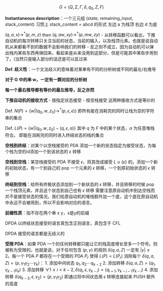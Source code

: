 $$
G = \left(Q, \Sigma, \Gamma, \delta, q_{0}, Z, F \right)
$$

**Instantaneous description**：一个三元组 (state, remaining_input, stack_content)
    习惯上 stack_content = abcd 的形式 左边 a 为栈顶 右边 d 为底

$(q, a, x) \rightarrow^* (p, m, z)$ then $(q, aw, xy) \rightarrow^* (p, mw, zy)$
    - 从转移函数可以看出，下推自动机的每次转移只关注当前的状态，当前的输入，以及栈顶元素。也就是说自动机从来都看不到的数据不会影响我们的转移
    - 反之则不成立，因为自动机可以弹出栈内某些东西再弹回来，看起来是从来没用到这部分，但是可能其中某些步用到了。(当然只是输入部分的话还是可以反过来

**Def. 歧义性**：一个文法歧义的意味着对某串有不同的分析树或不同的最左/右推导

**对于 G 中的串 w，一定有一颗对应的分析树**

**每一个最右推导都有等价的最左推导，反之亦然**

**下推自动机的接收方式**
    - 按指定状态接受
    - 按空栈接受
这两种接收方式是等价的

Def. $N(P) = \{ w | (q_0, w, z_0) \rightarrow^* (p, \epsilon, \epsilon) \}$
    即所有能在消耗完的同时让栈为空的字符串的集合

Def. $L(P) = \{ w | (q_0, w, z_0) - (q, \epsilon, \alpha) \}$ 其中 $q$ 为 $F$ 中的某个状态，$\alpha$ 为任意堆栈符合。
    即能在消耗完的同时进入终结状态的栈的集合

**空栈到终结**：对某个以空栈接受的 PDA 添加一个新的状态指定为接受状态，为每个栈为空的id添加一个到该状态的 $\epsilon$ 转移

**空栈到空栈**：某空栈接受的 PDA 不接受 $\epsilon$，将其改成接受 $L \cup \{ \epsilon \}$ 的。添加一个新的初始状态，有一个到自己的 pop 一个元素的 $\epsilon$ 转移，一个到原初始状态的 $\epsilon$ 转移

**终结到空栈**：给所有终极状态添加到一个新状态的 $\epsilon$ 转移，并且转移的时候 pop 一个栈顶元素，并且这个状态到自己也有 $\epsilon$ 转移
    需要注意原自动机中到达空栈而并不是接受状态的情况。我们给原自动机的堆栈额外加一个底，这个底在原自动机中永远不会被用到，所以不会影响对应的语言。

**前缀性质**：指不存在两个串 x y，x是y的前缀

<!-- ? -->
<!-- 语言 $L$ 是某个 DPDA 的空栈状态接受的语言当且仅当其具有前缀性质，且是某个以状态接受的dpda的语言 -->

DPDA 以终结状态接受的语言真包含正则语言，真包含于 CFL

DPDA 接受的语言都是无歧义的

**受限 PDA**：如果 PDA 一个的任何转移都只能让它的栈高度增长至多一个符号。则被称为受限的。也就是说，对于任何包含 $(p, \gamma)$ 的规则 $\delta(q, a, Z)$ 一定有 $|\gamma| \leqslant 2$。每一个 PDA $P$ 都存在一个受限的 PDA $P_r$ 使得 $L(P) = L(P_r)$ 
	消除每个 $\delta(q, a, Z) = (p, \gamma_1 \gamma_2 \cdots \gamma_k)$：
        1. 添加中间状态 $q_1, q_2 \cdots q_{k - 2}$ 
        2. 添加转移 $\delta(q, a, Z) = (q_1, \gamma_{k-1} \gamma_k)$
        3. 添加转移 $\forall 1 \leq i \lt k - 2, \delta(q_i, \epsilon, \gamma_{k - i}) = (q_{i+1}, \gamma_{k - i - 1} \gamma_{k - i})$
        4. 添加转移 $\delta(q_{k-2}, \epsilon, \gamma_2) = (p, \gamma_1 \gamma_2)$
即通过将中间状态用 $\epsilon$ 转移连接起来 PUSH 额外的高度